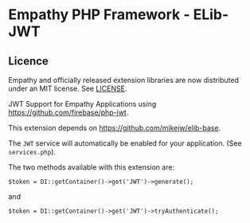 

Empathy PHP Framework - ELib-JWT
===


Licence
---
Empathy and officially released extension libraries are now distributed under an
MIT license.  See [LICENSE](./LICENSE).


JWT Support for Empathy Applications using https://github.com/firebase/php-jwt.

This extension depends on https://github.com/mikejw/elib-base.

The `JWT` service will automatically be enabled for your application. 
(See `services.php`).


The two methods available with this extension are:

    $token = DI::getContainer()->get('JWT')->generate();

and

    $token = DI::getContainer()->get('JWT')->tryAuthenticate();

